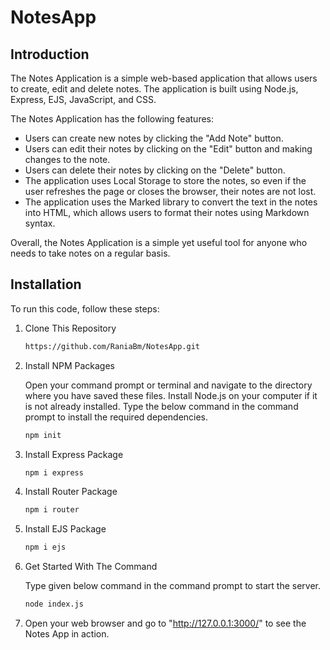 # NotesApp

## Introduction

The Notes Application is a simple web-based application that allows users to create, edit and delete notes. The application is built using Node.js, Express, EJS, JavaScript, and CSS.

The Notes Application has the following features:

 * Users can create new notes by clicking the "Add Note" button.
 * Users can edit their notes by clicking on the "Edit" button and making changes to the note.
 * Users can delete their notes by clicking on the "Delete" button.
 * The application uses Local Storage to store the notes, so even if the user refreshes the page or closes the browser, their notes are not lost.
 * The application uses the Marked library to convert the text in the notes into HTML, which allows users to format their notes using Markdown syntax.

Overall, the Notes Application is a simple yet useful tool for anyone who needs to take notes on a regular basis.

## Installation
  
To run this code, follow these steps:
1. Clone This Repository

   ```sh
   https://github.com/RaniaBm/NotesApp.git

2. Install NPM Packages

   Open your command prompt or terminal and navigate to the directory where you have saved these files.
   Install Node.js on your computer if it is not already installed.
   Type the below command in the command prompt to install the required dependencies.
  
   ```sh
   npm init

3. Install Express Package

   ```sh
   npm i express

4. Install Router Package

   ```sh
   npm i router
   
5. Install EJS Package

   ```sh
   npm i ejs 
   
6. Get Started With The Command

   Type given below command in the command prompt to start the server.
   
   ```sh
   node index.js 
   
7. Open your web browser and go to "http://127.0.0.1:3000/" to see the Notes App in action.
